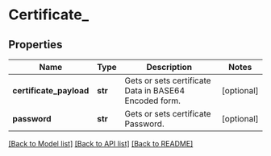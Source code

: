 # Certificate_

## Properties
Name | Type | Description | Notes
------------ | ------------- | ------------- | -------------
**certificate_payload** | **str** | Gets or sets certificate Data in BASE64 Encoded form. | [optional] 
**password** | **str** | Gets or sets certificate Password. | [optional] 

[[Back to Model list]](../README.md#documentation-for-models) [[Back to API list]](../README.md#documentation-for-api-endpoints) [[Back to README]](../README.md)


